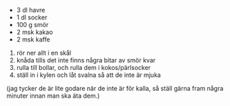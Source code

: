 * 3 dl havre
* 1 dl socker
* 100 g smör
* 2 msk kakao
* 2 msk kaffe

1. rör ner allt i en skål
2. knåda tills det inte finns några bitar av smör kvar
3. rulla till bollar, och rulla dem i kokos/pärlsocker
4. ställ in i kylen och låt svalna så att de inte är mjuka

(jag tycker de är lite godare när de inte är för kalla, så ställ gärna fram några minuter innan man ska äta dem.)